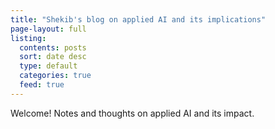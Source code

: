 ```yaml
---
title: "Shekib's blog on applied AI and its implications"
page-layout: full
listing:
  contents: posts
  sort: date desc
  type: default
  categories: true
  feed: true
---
```


Welcome! Notes and thoughts on applied AI and its impact.
